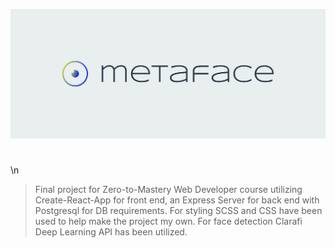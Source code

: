 ![image](https://github.com/gsbakshi/metaface/blob/master/logos/cover.png)

# 

\n

> Final project for Zero-to-Mastery Web Developer course utilizing Create-React-App for front end, an Express Server for back end with Postgresql for DB requirements. 
> For styling SCSS and CSS have been used to help make the project my own. 
> For face detection Clarafi Deep Learning API has been utilized.
